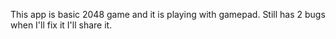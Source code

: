 This app is basic 2048 game and it is playing with gamepad.
Still has 2 bugs when I'll fix it I'll share it.